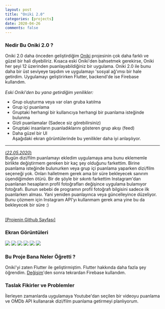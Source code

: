 ```yaml
---
layout: post
title: "Oniki 2.0"
categories: [projects]
date: 2020-04-26
comments: false
---
```


### **Nedir Bu Oniki 2.0 ?**
Oniki 2.0 daha önceden geliştirdiğim [Oniki](https://aerenpozitif.com/projects/2019/12/14/oniki.html) projesinin çok daha farklı ve güzel bir hali diyebiliriz. Kısaca eski Oniki'den bahsetmek gerekirse, Oniki her şeyi 12 üzerinden puanlayabildiğiniz bir uygulama. Oniki 2.0 ile bunu daha bir üst seviyeye taşıdım ve uygulamayı 'sosyal ağ'ımsı bir hale getirdim. Uygulamayı geliştirirken Flutter, backend'de ise Firebase kullandım. <br><br>
*Eski Oniki'den bu yana getirdiğim yenilikler:*
* Grup oluşturma veya var olan gruba katılma
* Grup içi puanlama
* Gruptaki herhangi bir kullanıcıya herhangi bir puanlama isteğinde bulunma
* Gizli puanlamalar (Sadece siz görebilirsiniz)
* Gruptaki insanların puanladıklarını gösteren grup akışı (feed)
* Daha güzel bir UI <br>
Aşağıdaki ekran görüntülerinde bu yenilikler daha iyi anlaşılıyor.

---

<u>(*22.05.2020*)</u> <br>
Bugün dizi/film puanlamayı ekledim uygulamaya ama bunu eklememle birlikte değiştirmem gereken bir kaç şey olduğunu farkettim. Birine puanlama isteğinde bulunurken veya grup içi puanlama yaparken dizi/film seçeneği yok. Onları halletmem gerek ama bir süre bekleyecek sanırım üşendiğimden ötürü. Bir de şöyle bir sıkıntı farkettim Instagram'dan puanlanan hesapların profil fotoğrafları değişince uygulama bulamıyor fotoğrafı. Bunun sebebi de programın profil fotoğrafı bilgisini sadece ilk puanlarken alması. Yani yeniden puanlayınca veya güncelleyince düzeliyor. Bunu çözmem için Instagram API'yı kullanmam gerek ama yine bu da bekleyecek bir süre :) <br><br>

[[Projenin Github Sayfası]](https://github.com/aeren108/oniki)


### **Ekran Görüntüleri**
![](../../../../assets/img/oniki-ss/kayit.jpg)
![](../../../../assets/img/oniki-ss/gruplar.jpg)
![](../../../../assets/img/oniki-ss/grup-feed.jpg)
![](../../../../assets/img/oniki-ss/puanla.jpg)
![](../../../../assets/img/oniki-ss/bildirimler.jpg)
![](../../../../assets/img/oniki-ss/istekler.jpg)

### **Bu Proje Bana Neler Öğretti ?**
Oniki'yi zaten Flutter ile geliştirmiştim. Flutter hakkında daha fazla şey öğrendim. [Değişim](https://aerenpozitif.com/projects/2019/09/24/degisim.html)'den sonra tekrardan Firebase kullandım. 

### **Taslak Fikirler ve Problemler**
İlerleyen zamanlarda uygulamaya Youtube'dan seçilen bir videoyu puanlama ve OMDb API kullanarak dizi/film puanlama getirmeyi planlıyorum.